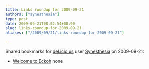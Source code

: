 ```yaml
---
title: Links roundup for 2009-09-21
authors: ["synesthesia"]
type: post
date: 2009-09-21T08:02:54+00:00
slug: links-roundup-for-2009-09-21 
aliases: ["/2009/09/21/links-roundup-for-2009-09-21"]

---
```

Shared bookmarks for [del.icio.us][1] user [Synesthesia][2] on 2009-09-21:

  * [Welcome to Eckoh][3] 
    none</li> </ul>

 [1]: https://del.icio.us/
 [2]: https://del.icio.us/synesthesia
 [3]: https://www.eckoh.com/